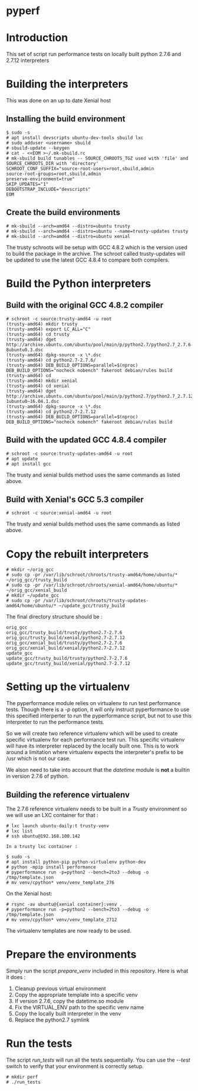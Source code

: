 # pyperf

# Introduction

This set of script run performance tests on locally built python 2.7.6 and 2.7.12 interpreters

# Building the interpreters

This was done on an up to date Xenial host

## Installing the build environment

    $ sudo -s
    # apt install devscripts ubuntu-dev-tools sbuild lxc
    # sudo adduser <username> sbuild
    # sbuild-update --keygen
    # cat - <<EOM >~/.mk-sbuild.rc 
    # mk-sbuild build tunables -- SOURCE_CHROOTS_TGZ used with 'file' and SOURCE_CHROOTS_DIR with 'directory'
    SCHROOT_CONF_SUFFIX="source-root-users=root,sbuild,admin
    source-root-groups=root,sbuild,admin
    preserve-environment=true"
    SKIP_UPDATES="1"
    DEBOOTSTRAP_INCLUDE="devscripts"
    EOM

## Create the build environments
    # mk-sbuild --arch=amd64 --distro=ubuntu trusty
    # mk-sbuild --arch=amd64 --distro=ubuntu --name=trusty-updates trusty
    # mk-sbuild --arch=amd64 --distro=ubuntu xenial

The trusty schroots will be setup with GCC 4.8.2 which is the version used to 
build the package in the archive. The schroot called trusty-updates will be 
updated to use the latest GCC 4.8.4 to compare both compilers.
    

# Build the Python interpreters

## Build with the original GCC 4.8.2 compiler
    # schroot -c source:trusty-amd64 -u root
    (trusty-amd64) mkdir trusty
    (trusty-amd64) export LC_ALL="C"
    (trusty-amd64) cd trusty
    (trusty-amd64) dget http://archive.ubuntu.com/ubuntu/pool/main/p/python2.7/python2.7_2.7.6-8ubuntu0.3.dsc
    (trusty-amd64) dpkg-source -x \*.dsc
    (trusty-amd64) cd python2.7-2.7.6/
    (trusty-amd64) DEB_BUILD_OPTIONS=parallel=$(nproc) DEB_BUILD_OPTIONS="nocheck nobench" fakeroot debian/rules build
    (trusty-amd64) cd
    (trusty-amd64) mkdir xenial
    (trusty-amd64) cd xenial
    (trusty-amd64) dget http://archive.ubuntu.com/ubuntu/pool/main/p/python2.7/python2.7_2.7.12-1ubuntu0~16.04.1.dsc
    (trusty-amd64) dpkg-source -x \*.dsc
    (trusty-amd64) cd python2.7-2.7.12
    (trusty-amd64) DEB_BUILD_OPTIONS=parallel=$(nproc) DEB_BUILD_OPTIONS="nocheck nobench" fakeroot debian/rules build


## Build with the updated GCC 4.8.4 compiler
    # schroot -c source:trusty-updates-amd64 -u root
    # apt update
    # apt install gcc

The trusty and xenial builds method uses the same commands as listed above.

## Build with Xenial's GCC 5.3 compiler
    # schroot -c source:xenial-amd64 -u root

The trusty and xenial builds method uses the same commands as listed above.

# Copy the rebuilt interpreters

    # mkdir ~/orig_gcc
    # sudo cp -pr /var/lib/schroot/chroots/trusty-amd64/home/ubuntu/* ~/orig_gcc/trusty_build
    # sudo cp -pr /var/lib/schroot/chroots/xenial-amd64/home/ubuntu/* ~/orig_gcc/xenial_build
    # mkdir ~/update_gcc
    # sudo cp -pr /var/lib/schroot/chroots/trusty-updates-amd64/home/ubuntu/* ~/update_gcc/trusty_build

The final directory structure should be :

    orig_gcc
    orig_gcc/trusty_build/trusty/python2.7-2.7.6
    orig_gcc/trusty_build/xenial/python2.7-2.7.12
    orig_gcc/xenial_build/trusty/python2.7-2.7.6
    orig_gcc/xenial_build/xenial/python2.7-2.7.12
    update_gcc
    update_gcc/trusty_build/trusty/python2.7-2.7.6
    update_gcc/trusty_build/xenial/python2.7-2.7.12


# Setting up the virtualenv

The pyperformance module relies on virtualenv to run test performance tests.
Though there is a *-p* option, it will only instruct pyperformance to use this
specified interperter to run the pyperformance script, but not to use this
interpreter to run the performance tests.

So we will create two reference virtualenv which will be used to create specific
virtualenv for each performance test run. This specific virtualenv will have its
interpreter replaced by the locally built one. This is to work around a limitation
where virtualenv expects the interpreter's prefix to be /usr which is not our case.

We alson need to take into account that the *datetime* module is **not** a builtin
in version 2.7.6 of python.

## Building the reference virtualenv

The 2.7.6 reference virtualenv needs to be built in a *Trusty* environment so
we will use an LXC container for that :

    # lxc launch ubuntu-daily:t trusty-venv
    # lxc list
    # ssh ubuntu@192.168.100.142

    In a trusty lxc container :

    $ sudo -s
    # apt install python-pip python-virtualenv python-dev
    # python -mpip install performance
    # pyperformance run -p=python2 --bench=2to3 --debug -o /tmp/template.json
    # mv venv/cpython* venv/venv_template_276

On the Xenial host:

    # rsync -av ubuntu@{xenial container}:venv .
    # pyperformance run -p=python2 --bench=2to3 --debug -o /tmp/template.json
    # mv venv/cpython* venv/venv_template_2712

The virtualenv templates are now ready to be used.

# Prepare the environments

Simply run the script *prepare_venv* included in this repository. Here is what it does :

1. Cleanup previous virtual environment
2. Copy the appropriate template into a specific venv
3. If version 2.7.6, copy the datetime.so module
4. Fix the VIRTUAL_ENV path to the specific venv name
5. Copy the locally built interpreter in the venv
6. Replace the python2.7 symlink

# Run the tests

The script *run_tests* will run all the tests sequentially. You can use the
*--test* switch to verify that your environment is correctly setup.

    # mkdir perf
    # ./run_tests
